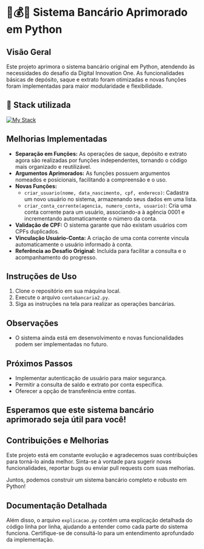 # :bank:💰💸 Sistema Bancário Aprimorado em Python

## Visão Geral

Este projeto aprimora o sistema bancário original em Python, atendendo às necessidades do desafio da Digital Innovation One. As funcionalidades básicas de depósito, saque e extrato foram otimizadas e novas funções foram implementadas para maior modularidade e flexibilidade.

## :battery: Stack utilizada
[![My Stack](https://skillicons.dev/icons?i=vscode,py,git)](https://skillicons.dev)

## Melhorias Implementadas

* **Separação em Funções:** As operações de saque, depósito e extrato agora são realizadas por funções independentes, tornando o código mais organizado e reutilizável.
* **Argumentos Aprimorados:** As funções possuem argumentos nomeados e posicionais, facilitando a compreensão e o uso.
* **Novas Funções:**
    * `criar_usuario(nome, data_nascimento, cpf, endereco)`: Cadastra um novo usuário no sistema, armazenando seus dados em uma lista.
    * `criar_conta_corrente(agencia, numero_conta, usuario)`: Cria uma conta corrente para um usuário, associando-a à agência 0001 e incrementando automaticamente o número da conta.
* **Validação de CPF:** O sistema garante que não existam usuários com CPFs duplicados.
* **Vinculação Usuário-Conta:** A criação de uma conta corrente vincula automaticamente o usuário informado à conta.
* **Referência ao Desafio Original:** Incluída para facilitar a consulta e o acompanhamento do progresso.

## Instruções de Uso

1. Clone o repositório em sua máquina local.
2. Execute o arquivo `contabancaria2.py`.
3. Siga as instruções na tela para realizar as operações bancárias.

## Observações

* O sistema ainda está em desenvolvimento e novas funcionalidades podem ser implementadas no futuro.

## Próximos Passos

* Implementar autenticação de usuário para maior segurança.
* Permitir a consulta de saldo e extrato por conta específica.
* Oferecer a opção de transferência entre contas.

## Esperamos que este sistema bancário aprimorado seja útil para você!

## Contribuições e Melhorias

Este projeto está em constante evolução e agradecemos suas contribuições para torná-lo ainda melhor. Sinta-se à vontade para sugerir novas funcionalidades, reportar bugs ou enviar pull requests com suas melhorias.

Juntos, podemos construir um sistema bancário completo e robusto em Python!

## Documentação Detalhada

Além disso, o arquivo `explicacao.py` contém uma explicação detalhada do código linha por linha, ajudando a entender como cada parte do sistema funciona. Certifique-se de consultá-lo para um entendimento aprofundado da implementação.

